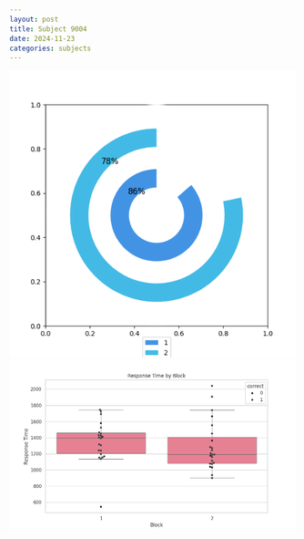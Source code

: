 ```yaml
---
layout: post
title: Subject 9004
date: 2024-11-23
categories: subjects
---
```


![](data/9004/run-26/9004__acc_test.png)
![](data/9004/run-26/9004_rt.png)
